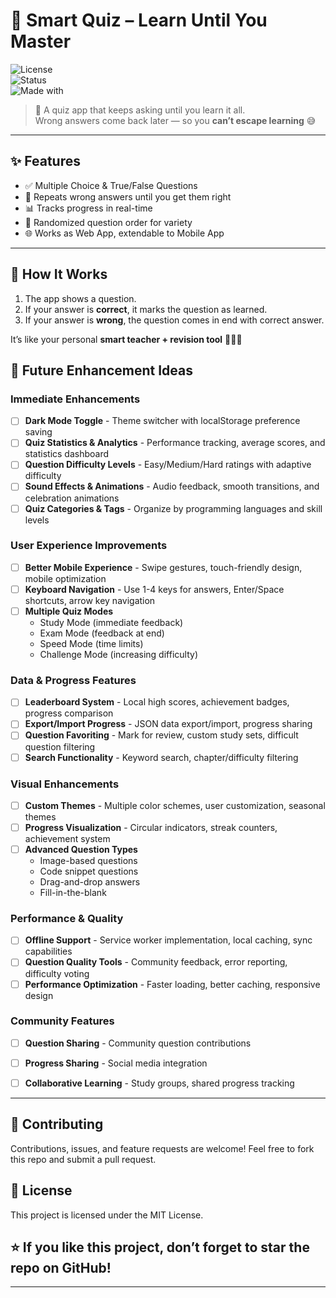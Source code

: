 # 📘 Smart Quiz – Learn Until You Master  

![License](https://img.shields.io/badge/License-MIT-blue.svg)  
![Status](https://img.shields.io/badge/Status-Active-success.svg)  
![Made with](https://img.shields.io/badge/Made%20with-JavaScript-yellow.svg)  

> 🎯 A quiz app that keeps asking until you learn it all.  
> Wrong answers come back later — so you **can’t escape learning** 😅  

---

## ✨ Features
- ✅ Multiple Choice & True/False Questions  
- 🔁 Repeats wrong answers until you get them right  
- 📊 Tracks progress in real-time  
- 🔀 Randomized question order for variety  
- 🌐 Works as Web App, extendable to Mobile App  

---

## 🚀 How It Works
1. The app shows a question.  
2. If your answer is **correct**, it marks the question as learned.  
3. If your answer is **wrong**, the question comes in end with correct answer.  

It’s like your personal **smart teacher + revision tool** 👨‍🏫✨  


## 🚀 Future Enhancement Ideas

### **Immediate Enhancements**
- [ ] **Dark Mode Toggle** - Theme switcher with localStorage preference saving
- [ ] **Quiz Statistics & Analytics** - Performance tracking, average scores, and statistics dashboard
- [ ] **Question Difficulty Levels** - Easy/Medium/Hard ratings with adaptive difficulty
- [ ] **Sound Effects & Animations** - Audio feedback, smooth transitions, and celebration animations
- [ ] **Quiz Categories & Tags** - Organize by programming languages and skill levels

### **User Experience Improvements**
- [ ] **Better Mobile Experience** - Swipe gestures, touch-friendly design, mobile optimization
- [ ] **Keyboard Navigation** - Use 1-4 keys for answers, Enter/Space shortcuts, arrow key navigation
- [ ] **Multiple Quiz Modes**
  - Study Mode (immediate feedback)
  - Exam Mode (feedback at end)
  - Speed Mode (time limits)
  - Challenge Mode (increasing difficulty)

### **Data & Progress Features**
- [ ] **Leaderboard System** - Local high scores, achievement badges, progress comparison
- [ ] **Export/Import Progress** - JSON data export/import, progress sharing
- [ ] **Question Favoriting** - Mark for review, custom study sets, difficult question filtering
- [ ] **Search Functionality** - Keyword search, chapter/difficulty filtering

### **Visual Enhancements**
- [ ] **Custom Themes** - Multiple color schemes, user customization, seasonal themes
- [ ] **Progress Visualization** - Circular indicators, streak counters, achievement system
- [ ] **Advanced Question Types**
  - Image-based questions
  - Code snippet questions
  - Drag-and-drop answers
  - Fill-in-the-blank

### **Performance & Quality**
- [ ] **Offline Support** - Service worker implementation, local caching, sync capabilities
- [ ] **Question Quality Tools** - Community feedback, error reporting, difficulty voting
- [ ] **Performance Optimization** - Faster loading, better caching, responsive design

### **Community Features**
- [ ] **Question Sharing** - Community question contributions
- [ ] **Progress Sharing** - Social media integration
- [ ] **Collaborative Learning** - Study groups, shared progress tracking


---

## 🤝 Contributing

Contributions, issues, and feature requests are welcome!
Feel free to fork this repo and submit a pull request.


## 📜 License

This project is licensed under the MIT License.


## ⭐ If you like this project, don’t forget to star the repo on GitHub!

---


